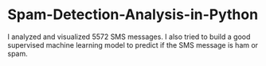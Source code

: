 # Spam-Detection-Analysis-in-Python
I analyzed and visualized 5572 SMS messages. I also tried to build a good supervised machine learning model to predict if the SMS message is ham or spam.
